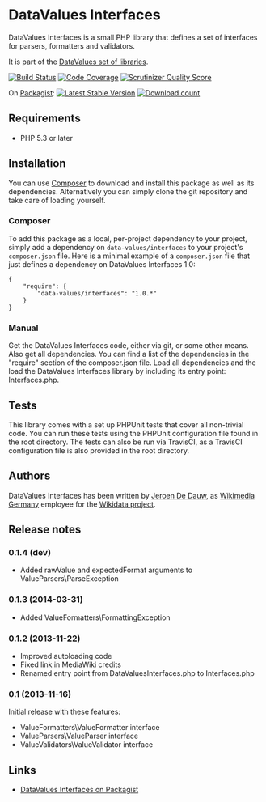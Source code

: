# DataValues Interfaces

DataValues Interfaces is a small PHP library that defines a set of interfaces for parsers,
formatters and validators.

It is part of the [DataValues set of libraries](https://github.com/DataValues).

[![Build Status](https://secure.travis-ci.org/DataValues/Interfaces.png?branch=master)](http://travis-ci.org/DataValues/Interfaces)
[![Code Coverage](https://scrutinizer-ci.com/g/DataValues/Interfaces/badges/coverage.png?s=6432d29bf3fed068995e66093ad52e053099a916)](https://scrutinizer-ci.com/g/DataValues/Interfaces/)
[![Scrutinizer Quality Score](https://scrutinizer-ci.com/g/DataValues/Interfaces/badges/quality-score.png?s=da1bb6ea09762d9e3a143e473cdefa712db46804)](https://scrutinizer-ci.com/g/DataValues/Interfaces/)

On [Packagist](https://packagist.org/packages/data-values/interfaces):
[![Latest Stable Version](https://poser.pugx.org/data-values/interfaces/version.png)](https://packagist.org/packages/data-values/interfaces)
[![Download count](https://poser.pugx.org/data-values/interfaces/d/total.png)](https://packagist.org/packages/data-values/interfaces)

## Requirements

* PHP 5.3 or later

## Installation

You can use [Composer](http://getcomposer.org/) to download and install
this package as well as its dependencies. Alternatively you can simply clone
the git repository and take care of loading yourself.

### Composer

To add this package as a local, per-project dependency to your project, simply add a
dependency on `data-values/interfaces` to your project's `composer.json` file.
Here is a minimal example of a `composer.json` file that just defines a dependency on
DataValues Interfaces 1.0:

    {
        "require": {
            "data-values/interfaces": "1.0.*"
        }
    }

### Manual

Get the DataValues Interfaces code, either via git, or some other means. Also get all dependencies.
You can find a list of the dependencies in the "require" section of the composer.json file.
Load all dependencies and the load the DataValues Interfaces library by including its entry point:
Interfaces.php.

## Tests

This library comes with a set up PHPUnit tests that cover all non-trivial code. You can run these
tests using the PHPUnit configuration file found in the root directory. The tests can also be run
via TravisCI, as a TravisCI configuration file is also provided in the root directory.

## Authors

DataValues Interfaces has been written by [Jeroen De Dauw](https://www.mediawiki.org/wiki/User:Jeroen_De_Dauw),
as [Wikimedia Germany](https://wikimedia.de) employee for the [Wikidata project](https://wikidata.org/).

## Release notes

### 0.1.4 (dev)

* Added rawValue and expectedFormat arguments to ValueParsers\ParseException

### 0.1.3 (2014-03-31)

* Added ValueFormatters\FormattingException

### 0.1.2 (2013-11-22)

* Improved autoloading code
* Fixed link in MediaWiki credits
* Renamed entry point from DataValuesInterfaces.php to Interfaces.php

### 0.1 (2013-11-16)

Initial release with these features:

* ValueFormatters\ValueFormatter interface
* ValueParsers\ValueParser interface
* ValueValidators\ValueValidator interface

## Links

* [DataValues Interfaces on Packagist](https://packagist.org/packages/data-values/interfaces)
